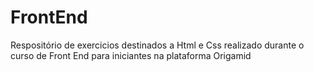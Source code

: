 # FrontEnd
 Respositório de exercicios destinados a Html e Css realizado durante o curso de Front End para iniciantes na plataforma Origamid
